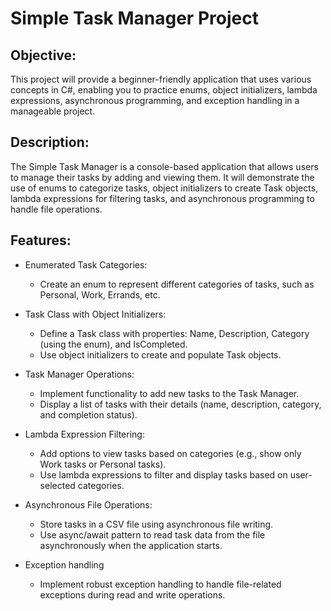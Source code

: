 # Simple Task Manager Project

## Objective:
This project will provide a beginner-friendly application that uses various concepts in C#, enabling you to practice enums, object initializers, lambda expressions, asynchronous programming, and exception handling in a manageable project.

## Description:
The Simple Task Manager is a console-based application that allows users to manage their tasks by adding and viewing them. It will demonstrate the use of enums to categorize tasks, object initializers to create Task objects, lambda expressions for filtering tasks, and asynchronous programming to handle file operations.

## Features:
- Enumerated Task Categories:
    - Create an enum to represent different categories of tasks, such as Personal, Work, Errands, etc.

- Task Class with Object Initializers:
    - Define a Task class with properties: Name, Description, Category (using the enum), and IsCompleted.
    - Use object initializers to create and populate Task objects.

- Task Manager Operations:
    - Implement functionality to add new tasks to the Task Manager.
    - Display a list of tasks with their details (name, description, category, and completion status).

- Lambda Expression Filtering:
    - Add options to view tasks based on categories (e.g., show only Work tasks or Personal tasks).
    - Use lambda expressions to filter and display tasks based on user-selected categories.

- Asynchronous File Operations:
    - Store tasks in a CSV file using asynchronous file writing.
    - Use async/await pattern to read task data from the file asynchronously when the application starts.

- Exception handling
    - Implement robust exception handling to handle file-related exceptions during read and write operations.


